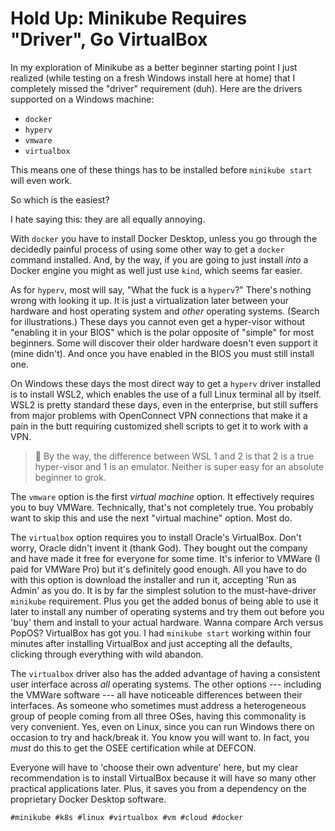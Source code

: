 # Hold Up: Minikube Requires "Driver", Go VirtualBox

In my exploration of Minikube as a better beginner starting point I just
realized (while testing on a fresh Windows install here at home) that I
completely missed the "driver" requirement (duh). Here are the drivers
supported on a Windows machine:

* `docker`
* `hyperv`
* `vmware`
* `virtualbox`

This means one of these things has to be installed before `minikube
start` will even work.

So which is the easiest?

I hate saying this: they are all equally annoying.

With `docker` you have to install Docker Desktop, unless you go through
the decidedly painful process of using some other way to get a `docker`
command installed. And, by the way, if you are going to just install
*into* a Docker engine you might as well just use `kind`, which seems
far easier.

As for `hyperv`, most will say, "What the fuck is a `hyperv`?" There's
nothing wrong with looking it up. It is just a virtualization later
between your hardware and host operating system and *other* operating
systems. (Search for illustrations.) These days you cannot even get a
hyper-visor without "enabling it in your BIOS" which is the polar
opposite of "simple" for most beginners. Some will discover their older
hardware doesn't even support it (mine didn't). And once you have
enabled in the BIOS you must still install one.

On Windows these days the most direct way to get a `hyperv` driver
installed is to install WSL2, which enables the use of a full Linux
terminal all by itself. WSL2 is pretty standard these days, even in the
enterprise, but still suffers from major problems with OpenConnect VPN
connections that make it a pain in the butt requiring customized shell
scripts to get it to work with a VPN. 

> 💬
> By the way, the difference between WSL 1 and 2 is that 2 is a true
> hyper-visor and 1 is an emulator. Neither is super easy for an
> absolute beginner to grok.

The `vmware` option is the first *virtual machine* option. It
effectively requires you to buy VMWare. Technically, that's not
completely true. You probably want to skip this and use the next
"virtual machine" option. Most do.

The `virtualbox` option requires you to install Oracle's VirtualBox.
Don't worry, Oracle didn't invent it (thank God). They bought out the
company and have made it free for everyone for some time. It's inferior
to VMWare (I paid for VMWare Pro) but it's definitely good enough. All
you have to do with this option is download the installer and run it,
accepting 'Run as Admin' as you do. It is by far the simplest solution
to the must-have-driver `minikube` requirement. Plus you get the added
bonus of being able to use it later to install any number of operating
systems and try them out before you 'buy' them and install to your
actual hardware. Wanna compare Arch versus PopOS? VirtualBox has got
you. I had `minikube start` working within four minutes after installing
VirtualBox and just accepting all the defaults, clicking through
everything with wild abandon.

The `virtualbox` driver also has the added advantage of having
a consistent user interface across *all* operating systems. The other
options --- including the VMWare software --- all have noticeable
differences between their interfaces. As someone who sometimes must
address a heterogeneous group of people coming from all three OSes,
having this commonality is very convenient. Yes, even on Linux, since
you can run Windows there on occasion to try and hack/break it. You know
you will want to. In fact, you *must* do this to get the OSEE
certification while at DEFCON.

Everyone will have to 'choose their own adventure' here, but my clear
recommendation is to install VirtualBox because it will have so many
other practical applications later. Plus, it saves you from a dependency
on the proprietary Docker Desktop software.

    #minikube #k8s #linux #virtualbox #vm #cloud #docker
